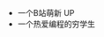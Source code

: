 <ul>
  <li>一个B站萌新 UP</li>
  <li>一个热爱编程的穷学生</li>
</ul>

<!---
BHznJNs/BHznJNs is a ✨ special ✨ repository because its `README.md` (this file) appears on your GitHub profile.
You can click the Preview link to take a look at your changes.
--->

